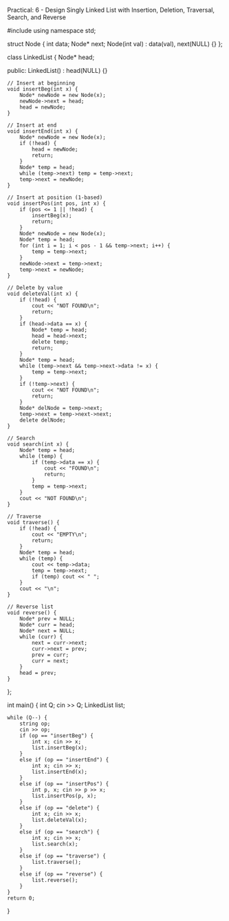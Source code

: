 
Practical: 6 - Design Singly Linked List with Insertion, Deletion, Traversal, Search, and Reverse

#include <iostream>
using namespace std;

struct Node {
    int data;
    Node* next;
    Node(int val) : data(val), next(NULL) {}
};

class LinkedList {
    Node* head;

public:
    LinkedList() : head(NULL) {}

    // Insert at beginning
    void insertBeg(int x) {
        Node* newNode = new Node(x);
        newNode->next = head;
        head = newNode;
    }

    // Insert at end
    void insertEnd(int x) {
        Node* newNode = new Node(x);
        if (!head) {
            head = newNode;
            return;
        }
        Node* temp = head;
        while (temp->next) temp = temp->next;
        temp->next = newNode;
    }

    // Insert at position (1-based)
    void insertPos(int pos, int x) {
        if (pos <= 1 || !head) {
            insertBeg(x);
            return;
        }
        Node* newNode = new Node(x);
        Node* temp = head;
        for (int i = 1; i < pos - 1 && temp->next; i++) {
            temp = temp->next;
        }
        newNode->next = temp->next;
        temp->next = newNode;
    }

    // Delete by value
    void deleteVal(int x) {
        if (!head) {
            cout << "NOT FOUND\n";
            return;
        }
        if (head->data == x) {
            Node* temp = head;
            head = head->next;
            delete temp;
            return;
        }
        Node* temp = head;
        while (temp->next && temp->next->data != x) {
            temp = temp->next;
        }
        if (!temp->next) {
            cout << "NOT FOUND\n";
            return;
        }
        Node* delNode = temp->next;
        temp->next = temp->next->next;
        delete delNode;
    }

    // Search
    void search(int x) {
        Node* temp = head;
        while (temp) {
            if (temp->data == x) {
                cout << "FOUND\n";
                return;
            }
            temp = temp->next;
        }
        cout << "NOT FOUND\n";
    }

    // Traverse
    void traverse() {
        if (!head) {
            cout << "EMPTY\n";
            return;
        }
        Node* temp = head;
        while (temp) {
            cout << temp->data;
            temp = temp->next;
            if (temp) cout << " ";
        }
        cout << "\n";
    }

    // Reverse list
    void reverse() {
        Node* prev = NULL;
        Node* curr = head;
        Node* next = NULL;
        while (curr) {
            next = curr->next;
            curr->next = prev;
            prev = curr;
            curr = next;
        }
        head = prev;
    }
};

int main() {
    int Q;
    cin >> Q;
    LinkedList list;

    while (Q--) {
        string op;
        cin >> op;
        if (op == "insertBeg") {
            int x; cin >> x;
            list.insertBeg(x);
        } 
        else if (op == "insertEnd") {
            int x; cin >> x;
            list.insertEnd(x);
        } 
        else if (op == "insertPos") {
            int p, x; cin >> p >> x;
            list.insertPos(p, x);
        } 
        else if (op == "delete") {
            int x; cin >> x;
            list.deleteVal(x);
        } 
        else if (op == "search") {
            int x; cin >> x;
            list.search(x);
        } 
        else if (op == "traverse") {
            list.traverse();
        } 
        else if (op == "reverse") {
            list.reverse();
        }
    }
    return 0;
}